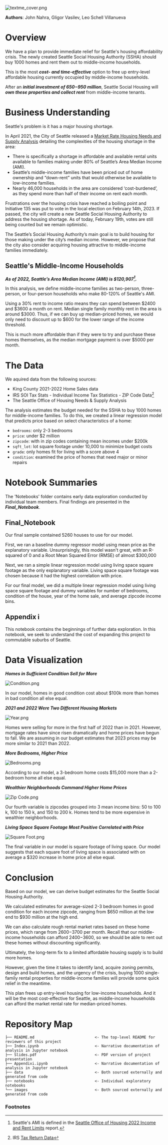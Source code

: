 ![textme_cover.png](https://github.com/leo-schell/phase2project/blob/main/Images/textme_cover.png?raw=true)

**Authors**: John Nahra, Gligor Vasilev, Leo Schell Villanueva

# Overview


We have a plan to provide immediate relief for Seattle's housing affordability crisis. The newly created Seattle Social Housing Authority (SSHA) should buy 1000 homes and rent them out to middle-income households.

This is the most ***cost- and time-effective*** option to free up entry-level affordable housing currently occupied by middle-income households. 

After an ***initial investment of $650-$950 million***, Seattle Social Housing will ***own these properties and collect rent*** from middle-income tenants.

# Business Understanding

Seattle's problem is it has a major housing shortage.

In April 2021, the City of Seattle released a [Market Rate Housing Needs and Supply Analysis](https://www.seattle.gov/Documents/Departments/OPCD/OngoingInitiatives/HousingChoices/SeattleMarketRateHousingNeedsAndSupplyAnalysis2021.pdf) detailing the complexities of the housing shortage in the area:
- There is specifically a shortage in affordable and available rental units available to families making under 80% of Seattle’s Area Median Income (AMI).
- Seattle’s middle-income families have been priced out of home ownership and “down-rent” units that would otherwise be available to low-income families.
- Nearly 46,000 households in the area are considered ‘cost-burdened’, as they spend more than half of their income on rent each month. 

Frustrations over the housing crisis have reached a boiling point and Initiative 135 was put to vote in the local election on February 14th, 2023. If passed, the city will create a new Seattle Social Housing Authority to address the housing shortage. As of today, February 19th, votes are still being counted but we remain optimistic. 

The Seattle’s Social Housing Authority’s main goal is to build housing for those making under the city’s median income. However, we propose that the city also consider acquiring housing attractive to middle-income families immediately.


## Seattle's Middle-Income Households

***As of 2022, Seattle’s Area Median Income (AMI) is $120,907[^1].***

In this analysis, we define middle-income families as two-person, three-person, or four-person households who make 80-120% of Seattle's AMI.


Using a 30% rent to income ratio means they can spend between $2400 and $3600 a month on rent. Median single family monthly rent in the area is around $3000. Thus, if we can buy up median-priced homes, we would only need to discount up to $600 for the lower range of the income threshold.

This is much more affordable than if they were to try and purchase these homes themselves, as the median mortgage payment is over $5000 per month.


# The Data

We aquired data from the following sources:
- King County 2021-2022 Home Sales data
- IRS SOI Tax Stats - Individual Income Tax Statistics - ZIP Code Data[^2]
- The Seattle Office of Housing Needs & Supply Analysis

The analysis estimates the budget needed for the SSHA to buy 1000 homes for middle-income families. To do this, we created a linear regression model that predicts price based on select characteristics of a home:
- `bedrooms`: only 2-3 bedrooms
- `price`: under $2 million
- `zipcode`: with in zip codes containing mean incomes under $200k
- `sqft_lot`: lot square footage under 10,000 to minimize budget costs
- `grade`: only homes fit for living with a score above 4
- `condition`: examined the price of homes that need major or minor repairs



# Notebook Summaries

The 'Notebooks' folder contains early data exploration conducted by individual team members. Final findings are presented in the ***Final_Notebook***.

## Final_Notebook

Our final sample contained 5260 houses to use for our model.

First, we ran a baseline dummy regressor model using mean price as the explanatory variable. Unsurprisingly, this model wasn't great, with an R-squared of 0 and a Root Mean Squared Error (RMSE) of almost $300,000

Next, we ran a simple linear regression model using living space square footage as the only explanatory variable. Living space square footage was chosen because it had the highest correlation with price.

For our final model, we did a multiple linear regression model using living space square footage and dummy variables for number of bedrooms, condition of the house, year of the home sale, and average zipcode income bins.


## Appendix i

This notebook contains the beginnings of further data exploration. In this notebook, we seek to understand the cost of expanding this project to commutable suburbs of Seattle.


# Data Visualization

***Homes in Sufficient Condition Sell for More***

![Condition.png](https://github.com/leo-schell/phase2project/blob/main/Images/Condition.png)

In our model, homes in good condition cost about $100k more than homes in bad condition all else equal.

***2021 and 2022 Were Two Different Housing Markets***

![Year.png](https://github.com/leo-schell/phase2project/blob/main/Images/Year.png)

Homes were selling for more in the first half of 2022 than in 2021. However, mortgage rates have since risen dramatically and home prices have begun to fall. We are assuming in our budget estimates that 2023 prices may be more similar to 2021 than 2022.


***More Bedrooms, Higher Price***

![Bedrooms.png](https://github.com/leo-schell/phase2project/blob/main/Images/Bedrooms.png)

According to our model, a 3-bedroom home costs $15,000 more than a 2-bedroom home all else equal.

***Wealthier Neighborhoods Command Higher Home Prices***

![Zip Code.png](https://github.com/leo-schell/phase2project/blob/main/Images/Zip%20Code.png)

Our fourth variable is zipcodes grouped into 3 mean income bins: 50 to 100 k, 100 to 150 k, and 150 to 200 k. Homes tend to be more expensive in wealthier neighborhoods.

***Living Space Square Footage Most Positive Correlated with Price***

![Square Foot.png](https://github.com/leo-schell/phase2project/blob/main/Images/Square%20Foot.png)

The final variable in our model is square footage of living space. Our model suggests that each square foot of living space is associated with on average a $320 increase in home price all else equal.

# Conclusion

Based on our model, we can derive budget estimates for the Seattle Social Housing Authority. 

We calculated estimates for average-sized 2-3 bedroom homes in good condition for each income zipcode, ranging from $650 million at the low end to $930 million at the high end. 

We can also calculate rough rental market rates based on these home prices, which range from $2600-$3700 per month. Recall that our middle-income households can afford $2400-$3600, so we should be able to rent out these homes without discounting significantly.

Ultimately, the long-term fix to a limited affordable housing supply is to build more homes.

However, given the time it takes to identify land, acquire zoning permits, design and build homes, and the urgency of the crisis, buying 1000 single-family rental properties for middle-income families will provide some quick relief in the meantime.

This plan frees up entry-level housing for low-income households. And it will be the most cost-effective for Seattle, as middle-income households can afford the market rental rate for median-priced homes.


# Repository Map

```
├── README.md                           <- The top-level README for reviewers of this project
├── Index.ipynb                         <- Narrative documentation of analysis in Jupyter notebook
├── Slides.pdf                          <- PDF version of project presentation
├── Appendixi.ipynb                     <- Narrative documentation of analysis in Jupyter notebook
├── data                                <- Both sourced externally and generated from code
├── notebooks                           <- Individual exploratory notebooks
└── images                              <- Both sourced externally and generated from code
```



### Footnotes
[^1]: Seattle's AMI is defined in the [Seattle Office of Housing 2022 Income and Rent Limits](https://www.seattle.gov/documents/Departments/Housing/PropertyManagers/IncomeRentLimits/Income-Rent-Limits.pdf) report.
[^2]: IRS [Tax Return Data](https://www.irs.gov/statistics/soi-tax-stats-individual-income-tax-statistics-zip-code-data-soi)